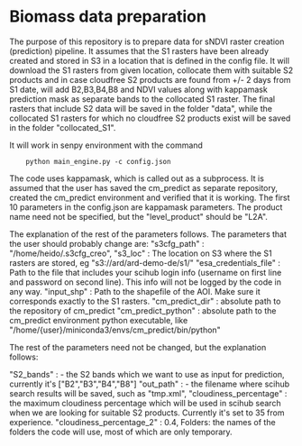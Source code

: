 # Biomass data preparation
The purpose of this repository is to prepare data for sNDVI raster creation (prediction) pipeline. It assumes that the S1 rasters have been already created and stored in S3 in a location that is defined in the config file. It will download the S1 rasters from given location, collocate them with suitable S2 products and in case cloudfree S2 products are found from +/- 2 days from S1 date, will add B2,B3,B4,B8 and NDVI values along with kappamask prediction mask as separate bands to the collocated S1 raster. The final rasters that include S2 data will be saved in the folder "data", while the collocated S1 rasters for which no cloudfree S2 products exist will be saved in the folder "collocated_S1".

It will work in senpy environment with the command

        python main_engine.py -c config.json
 
The code uses kappamask, which is called out as a subprocess. It is assumed that the user has saved the cm_predict as separate repository, created the cm_predict environment and verified that it is working. The first 10 parameters in the config.json are kappamask parameters. The product name need not be specified, but the "level_product" should be "L2A".

The explanation of the rest of the parameters follows. The parameters that the user should probably change are:
        "s3cfg_path" : "/home/heido/.s3cfg_creo",
"s3_loc" : The location on S3 where the S1 rasters are stored, eg "s3://ard/ard-demo-de/s1/"
"esa_credentials_file" : Path to the file that includes your scihub login info (username on first line and password on second line). This info will not be logged by the code in any way.
"input_shp" : Path to the shapefile of the AOI. Make sure it corresponds exactly to the S1 rasters.
"cm_predict_dir" : absolute path to the repository of cm_predict
"cm_predict_python" : absolute path to the cm_predict environment python executable, like "/home/{user}/miniconda3/envs/cm_predict/bin/python"

The rest of the parameters need not be changed, but the explanation follows:

"S2_bands" : - the S2 bands which we want to use as input for prediction, currently it's ["B2","B3","B4","B8"]
"out_path" : - the filename where scihub search results will be saved, such as "tmp.xml",
"cloudiness_percentage" : the maximum cloudiness percentage which will be used in scihub search when we are looking for suitable S2 products. Currently it's set to 35 from experience.
"cloudiness_percentage_2" : 0.4,
Folders: the names of the folders the code will use, most of which are only temporary. 

